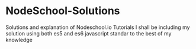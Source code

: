 # NodeSchool-Solutions
Solutions and explanation of Nodeschool.io Tutorials
I shall be including my solution using both es5 and es6 javascript standar to the best of my knowledge


